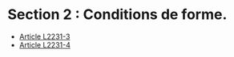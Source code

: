 # Section 2 : Conditions de forme.

* [Article L2231-3](./LEGIARTI000006901672.md)
* [Article L2231-4](./LEGIARTI000006901673.md)
